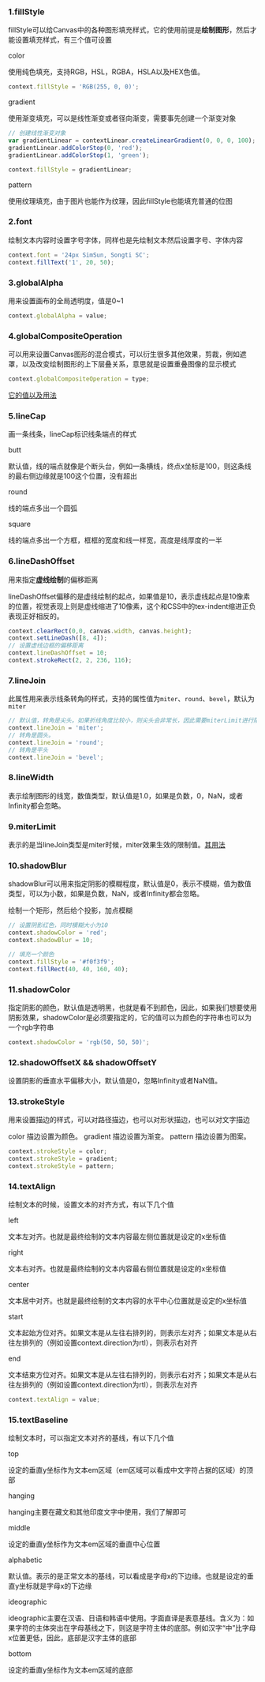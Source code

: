 ### 1.fillStyle

fillStyle可以给Canvas中的各种图形填充样式，它的使用前提是**绘制图形**，然后才能设置填充样式，有三个值可设置

color

使用纯色填充，支持RGB，HSL，RGBA，HSLA以及HEX色值。

```javascript
context.fillStyle = 'RGB(255, 0, 0)';
```

gradient

使用渐变填充，可以是线性渐变或者径向渐变，需要事先创建一个渐变对象

```javascript
// 创建线性渐变对象
var gradientLinear = contextLinear.createLinearGradient(0, 0, 0, 100);
gradientLinear.addColorStop(0, 'red');
gradientLinear.addColorStop(1, 'green');

context.fillStyle = gradientLinear;
```

pattern

使用纹理填充，由于图片也能作为纹理，因此fillStyle也能填充普通的位图



### 2.font

绘制文本内容时设置字号字体，同样也是先绘制文本然后设置字号、字体内容

```javascript
context.font = '24px SimSun, Songti SC';
context.fillText('1', 20, 50);
```



### 3.globalAlpha

用来设置画布的全局透明度，值是0~1

```javascript
context.globalAlpha = value;
```



### 4.globalCompositeOperation

可以用来设置Canvas图形的混合模式，可以衍生很多其他效果，剪裁，例如遮罩，以及改变绘制图形的上下层叠关系，意思就是设置重叠图像的显示模式

```javascript
context.globalCompositeOperation = type;
```

[它的值以及用法](https://www.canvasapi.cn/CanvasRenderingContext2D/globalCompositeOperation)



### 5.lineCap
画一条线条，lineCap标识线条端点的样式

butt

默认值，线的端点就像是个断头台，例如一条横线，终点x坐标是100，则这条线的最右侧边缘就是100这个位置，没有超出

round

线的端点多出一个圆弧

square

线的端点多出一个方框，框框的宽度和线一样宽，高度是线厚度的一半



### 6.lineDashOffset
用来指定**虚线绘制**的偏移距离

lineDashOffset偏移的是虚线绘制的起点，如果值是10，表示虚线起点是10像素的位置，视觉表现上则是虚线缩进了10像素，这个和CSS中的tex-indent缩进正负表现正好相反的。

```javascript
context.clearRect(0,0, canvas.width, canvas.height);
context.setLineDash([8, 4]);
// 设置虚线边框的偏移距离
context.lineDashOffset = 10;
context.strokeRect(2, 2, 236, 116);
```



### 7.lineJoin

此属性用来表示线条转角的样式，支持的属性值为`miter`、`round`、`bevel`，默认为`miter`

```javascript
// 默认值，转角是尖头。如果折线角度比较小，则尖头会非常长，因此需要miterLimit进行限制。
context.lineJoin = 'miter';
// 转角是圆头。
context.lineJoin = 'round';
// 转角是平头
context.lineJoin = 'bevel';
```



### 8.lineWidth

表示绘制图形的线宽，数值类型，默认值是1.0，如果是负数，0，NaN，或者Infinity都会忽略。



### 9.miterLimit
表示的是当lineJoin类型是miter时候，miter效果生效的限制值。[其用法](https://www.canvasapi.cn/CanvasRenderingContext2D/miterLimit)



### 10.shadowBlur

shadowBlur可以用来指定阴影的模糊程度，默认值是0，表示不模糊，值为数值类型，可以为小数，如果是负数，NaN，或者Infinity都会忽略。

绘制一个矩形，然后给个投影，加点模糊

```javascript
// 设置阴影红色，同时模糊大小为10
context.shadowColor = 'red';
context.shadowBlur = 10;

// 填充一个颜色
context.fillStyle = '#f0f3f9';
context.fillRect(40, 40, 160, 40);
```



### 11.shadowColor

指定阴影的颜色，默认值是透明黑，也就是看不到颜色，因此，如果我们想要使用阴影效果，shadowColor是必须要指定的，它的值可以为颜色的字符串也可以为一个rgb字符串

```javascript
context.shadowColor = 'rgb(50, 50, 50)';
```



### 12.shadowOffsetX && shadowOffsetY

设置阴影的垂直水平偏移大小，默认值是0，忽略Infinity或者NaN值。



### 13.strokeStyle
用来设置描边的样式，可以对路径描边，也可以对形状描边，也可以对文字描边

color
描边设置为颜色。
gradient
描边设置为渐变。
pattern
描边设置为图案。

```javascript
context.strokeStyle = color;
context.strokeStyle = gradient;
context.strokeStyle = pattern;
```



### 14.textAlign

绘制文本的时候，设置文本的对齐方式，有以下几个值



left

文本左对齐。也就是最终绘制的文本内容最左侧位置就是设定的x坐标值

right

文本右对齐。也就是最终绘制的文本内容最右侧位置就是设定的x坐标值

center

文本居中对齐。也就是最终绘制的文本内容的水平中心位置就是设定的x坐标值

start

文本起始方位对齐。如果文本是从左往右排列的，则表示左对齐；如果文本是从右往左排列的（例如设置context.direction为rtl），则表示右对齐

end

文本结束方位对齐。如果文本是从左往右排列的，则表示右对齐；如果文本是从右往左排列的（例如设置context.direction为rtl），则表示左对齐

```javascript
context.textAlign = value;
```



### 15.textBaseline

绘制文本时，可以指定文本对齐的基线，有以下几个值

top

设定的垂直y坐标作为文本em区域（em区域可以看成中文字符占据的区域）的顶部

hanging

hanging主要在藏文和其他印度文字中使用，我们了解即可

middle

设定的垂直y坐标作为文本em区域的垂直中心位置

alphabetic

默认值。表示的是正常文本的基线，可以看成是字母x的下边缘。也就是设定的垂直y坐标就是字母x的下边缘

ideographic

ideographic主要在汉语、日语和韩语中使用。字面直译是表意基线。含义为：如果字符的主体突出在字母基线之下，则这是字符主体的底部。例如汉字“中”比字母x位置更低，因此，底部是汉字主体的底部

bottom

设定的垂直y坐标作为文本em区域的底部
